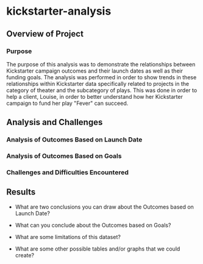 # kickstarter-analysis

## Overview of Project

### Purpose
The purpose of this analysis was to demonstrate the relationships between Kickstarter campaign outcomes and their launch dates as well as their funding goals.  The analysis was performed in order to show trends in these relationships within Kickstarter data specifically related to projects in the category of theater and the subcategory of plays.  This was done in order to help a client, Louise, in order to better understand how her Kickstarter campaign to fund her play "Fever" can succeed.   
## Analysis and Challenges

### Analysis of Outcomes Based on Launch Date

### Analysis of Outcomes Based on Goals

### Challenges and Difficulties Encountered

## Results

- What are two conclusions you can draw about the Outcomes based on Launch Date?

- What can you conclude about the Outcomes based on Goals?

- What are some limitations of this dataset?

- What are some other possible tables and/or graphs that we could create?
